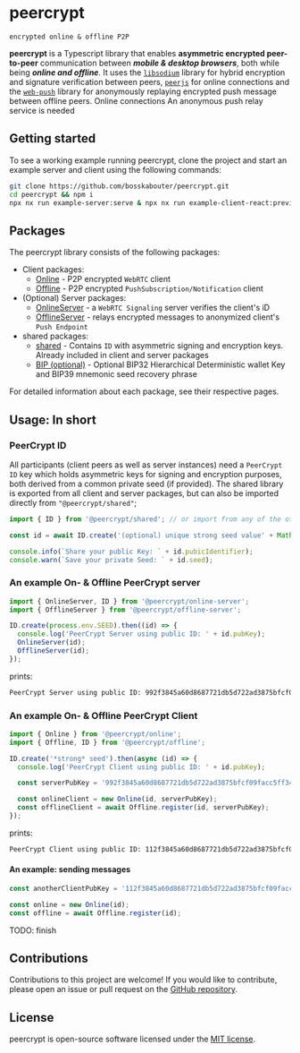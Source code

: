# peercrypt

`encrypted online & offline P2P`

**peercrypt** is a Typescript library that enables **asymmetric encrypted peer-to-peer** communication between **_mobile & desktop browsers_**, both while being **_online and offline_**. It uses the [`libsodium`](https://github.com/jedisct1/libsodium.js) library for hybrid encryption and signature verification between peers, [`peerjs`](https://github.com/peers) for online connections and the [`web-push`](https://github.com/web-push-libs/web-push) library for anonymously replaying encrypted push message between offline peers. Online connections An anonymous push relay service is needed

## Getting started

To see a working example running peercrypt, clone the project and start an example server and client using the following commands:

```bash
git clone https://github.com/bosskabouter/peercrypt.git
cd peercrypt && npm i
npx nx run example-server:serve & npx nx run example-client-react:preview:development
```

## Packages

The peercrypt library consists of the following packages:

- Client packages:
  - [Online](./libs/online/client) - P2P encrypted `WebRTC` client
  - [Offline](./libs/offline/client) - P2P encrypted `PushSubscription/Notification` client
- (Optional) Server packages:
  - [OnlineServer](/libs/online/server/) - a `WebRTC Signaling` server verifies the client's iD
  - [OfflineServer](/libs/offline/server/) - relays encrypted messages to anonymized client's `Push Endpoint`
- shared packages:
  - [shared](/libs/shared/) - Contains `ID` with asymmetric signing and encryption keys. Already included in client and server packages
  - [BIP (optional)](/libs/bips/) - Optional BIP32 Hierarchical Deterministic wallet Key and BIP39 mnemonic seed recovery phrase

For detailed information about each package, see their respective pages.

## Usage: In short

### PeerCrypt ID

All participants (client peers as well as server instances) need a `PeerCrypt ID` key which holds asymmetric keys for signing and encryption purposes, both derived from a common private seed (if provided). The shared library is exported from all client and server packages, but can also be imported directly from `"@peercrypt/shared"`;

```typescript
import { ID } from '@peercrypt/shared'; // or import from any of the other packages;

const id = await ID.create('(optional) unique strong seed value' + Math.random());

console.info(`Share your public Key: ` + id.pubicIdentifier);
console.warn(`Save your private Seed: ` + id.seed);
```

### An example On- & Offline PeerCrypt server

```typescript
import { OnlineServer, ID } from '@peercrypt/online-server';
import { OfflineServer } from '@peercrypt/offline-server';

ID.create(process.env.SEED).then((id) => {
  console.log('PeerCrypt Server using public ID: ' + id.pubKey);
  OnlineServer(id);
  OfflineServer(id);
});
```

prints:

```bash
PeerCrypt Server using public ID: 992f3845a60d8687721db5d722ad3875bfcf09facc5ff340b6bd215ff568ac27
```

### An example On- & Offline PeerCrypt Client

```typescript
import { Online } from '@peercrypt/online';
import { Offline, ID } from '@peercrypt/offline';

ID.create('*strong* seed').then(async (id) => {
  console.log('PeerCrypt Client using public ID: ' + id.pubKey);

  const serverPubKey = '992f3845a60d8687721db5d722ad3875bfcf09facc5ff340b6bd215ff568ac27';

  const onlineClient = new Online(id, serverPubKey);
  const offlineClient = await Offline.register(id, serverPubKey);
});
```

prints:

```bash
PeerCrypt Client using public ID: 112f3845a60d8687721db5d722ad3875bfcf09facc1ff340b6bd215ff568ac27
```

#### An example: sending messages

```typescript
const anotherClientPubKey = '112f3845a60d8687721db5d722ad3875bfcf09facc1ff340b6bd215ff568ac27';

const online = new Online(id);
const offline = await Offline.register(id);
```

TODO: finish

## Contributions

Contributions to this project are welcome! If you would like to contribute, please open an issue or pull request on the [GitHub repository](https://github.com/bosskabouter/peercrypt).

## License

peercrypt is open-source software licensed under the [MIT license](./LICENSE).
